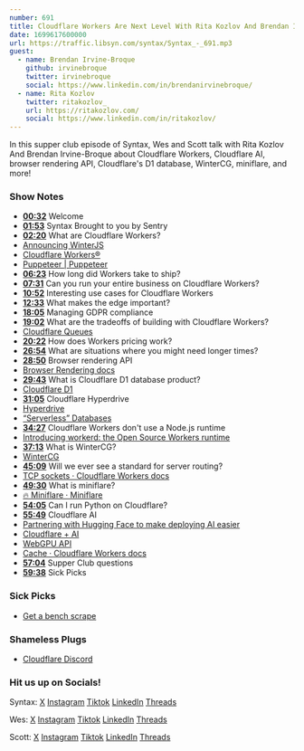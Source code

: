 ```yaml
---
number: 691
title: Cloudflare Workers Are Next Level With Rita Kozlov And Brendan Irvine-Broque
date: 1699617600000
url: https://traffic.libsyn.com/syntax/Syntax_-_691.mp3
guest:
  - name: Brendan Irvine-Broque
    github: irvinebroque
    twitter: irvinebroque
    social: https://www.linkedin.com/in/brendanirvinebroque/
  - name: Rita Kozlov
    twitter: ritakozlov_
    url: https://ritakozlov.com/
    social: https://www.linkedin.com/in/ritakozlov/
---
```


In this supper club episode of Syntax, Wes and Scott talk with Rita Kozlov And Brendan Irvine-Broque about Cloudflare Workers, Cloudflare AI, browser rendering API, Cloudflare's D1 database, WinterCG, miniflare, and more!

### Show Notes

* **[00:32](#t=00:32)** Welcome
* **[01:53](#t=01:53)** Syntax Brought to you by Sentry
* **[02:20](#t=02:20)** What are Cloudflare Workers?
* [Announcing WinterJS](https://wasmer.io/posts/announcing-winterjs-service-workers)
* [Cloudflare Workers®](https://workers.cloudflare.com/)
* [Puppeteer | Puppeteer](https://pptr.dev/)
* **[06:23](#t=06:23)** How long did Workers take to ship?
* **[07:31](#t=07:31)** Can you run your entire business on Cloudflare Workers?
* **[10:52](#t=10:52)** Interesting use cases for Cloudflare Workers
* **[12:33](#t=12:33)** What makes the edge important?
* **[18:05](#t=18:05)** Managing GDPR compliance
* **[19:02](#t=19:02)** What are the tradeoffs of building with Cloudflare Workers?
* [Cloudflare Queues](https://developers.cloudflare.com/queues/)
* **[20:22](#t=20:22)** How does Workers pricing work?
* **[26:54](#t=26:54)** What are situations where you might need longer times?
* **[28:50](#t=28:50)** Browser rendering API
* [Browser Rendering docs](https://developers.cloudflare.com/browser-rendering/)
* **[29:43](#t=29:43)** What is Cloudflare D1 database product?
* [Cloudflare D1](https://developers.cloudflare.com/d1/)
* **[31:05](#t=31:05)** Cloudflare Hyperdrive
* [Hyperdrive](https://developers.cloudflare.com/hyperdrive/)
* [“Serverless” Databases](https://syntax.fm/show/551/serverless-databases/transcript)
* **[34:27](#t=34:27)** Cloudflare Workers don't use a Node.js runtime
* [Introducing workerd: the Open Source Workers runtime](https://blog.cloudflare.com/workerd-open-source-workers-runtime/)
* **[37:13](#t=37:13)** What is WinterCG?
* [WinterCG](https://wintercg.org/)
* **[45:09](#t=45:09)** Will we ever see a standard for server routing?
* [TCP sockets · Cloudflare Workers docs](https://developers.cloudflare.com/workers/runtime-apis/tcp-sockets/)
* **[49:30](#t=49:30)** What is miniflare?
* [🔥 Miniflare · Miniflare](https://miniflare.dev/)
* **[54:05](#t=54:05)** Can I run Python on Cloudflare?
* **[55:49](#t=55:49)** Cloudflare AI
* [Partnering with Hugging Face to make deploying AI easier](https://blog.cloudflare.com/partnering-with-hugging-face-deploying-ai-easier-affordable/)
* [Cloudflare + AI](https://ai.cloudflare.com/)
* [WebGPU API](https://developer.mozilla.org/en-US/docs/Web/API/WebGPU_API)
* [Cache · Cloudflare Workers docs](https://developers.cloudflare.com/workers/runtime-apis/cache/)
* **[57:04](#t=57:04)** Supper Club questions
* **[59:38](#t=59:38)** Sick Picks

### Sick Picks

- [Get a bench scrape](https://www.amazon.com/s?k=bench+scrape&crid=BJM5NCYAM05R&sprefix=bench+scrape,aps,114)

### Shameless Plugs

- [Cloudflare Discord](https://discord.com/invite/cloudflaredev)

### Hit us up on Socials!

Syntax: [X](https://twitter.com/syntaxfm) [Instagram](https://www.instagram.com/syntax_fm/) [Tiktok](https://www.tiktok.com/@syntaxfm) [LinkedIn](https://www.linkedin.com/company/96077407/admin/feed/posts/) [Threads](https://www.threads.net/@syntax_fm)

Wes: [X](https://twitter.com/wesbos) [Instagram](https://www.instagram.com/wesbos/) [Tiktok](https://www.tiktok.com/@wesbos) [LinkedIn](https://www.linkedin.com/in/wesbos/) [Threads](https://www.threads.net/@wesbos)

Scott: [X](https://twitter.com/stolinski) [Instagram](https://www.instagram.com/stolinski/) [Tiktok](https://www.tiktok.com/@stolinski) [LinkedIn](https://www.linkedin.com/in/stolinski/) [Threads](https://www.threads.net/@stolinski)